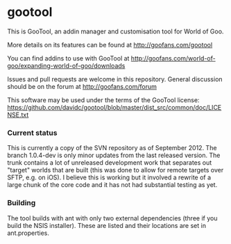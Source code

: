 # gootool
This is GooTool, an addin manager and customisation tool for World of Goo.

More details on its features can be found at http://goofans.com/gootool

You can find addins to use with GooTool at http://goofans.com/world-of-goo/expanding-world-of-goo/downloads

Issues and pull requests are welcome in this repository. General discussion should be on the forum at http://goofans.com/forum

This software may be used under the terms of the GooTool license: https://github.com/davidc/gootool/blob/master/dist_src/common/doc/LICENSE.txt

### Current status

This is currently a copy of the SVN repository as of September 2012. The branch 1.0.4-dev is only minor updates from the last released
version. The trunk contains a lot of unreleased development work that separates out "target" worlds that are built (this was done to
allow for remote targets over SFTP, e.g. on iOS). I believe this is working but it involved a rewrite of a large chunk of the core
code and it has not had substantial testing as yet.

### Building

The tool builds with ant with only two external dependencies (three if you build the NSIS installer). These are listed
and their locations are set in ant.properties.

